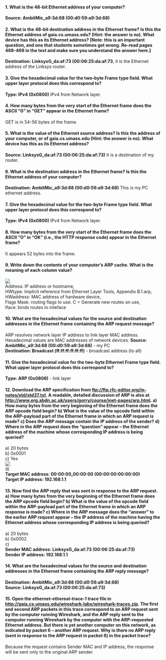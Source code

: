 #### 1. What is the 48-bit Ethernet address of your computer?
**Source: AmbitMic_a9:3d:68 (00:d0:59:a9:3d:68)**
#### 2. What is the 48-bit destination address in the Ethernet frame? Is this the Ethernet address of gaia.cs.umass.edu? (Hint: the answer is no). What device has this as its Ethernet address? [Note: this is an important question, and one that students sometimes get wrong. Re-read pages 468-469 in the text and make sure you understand the answer here.]
**Destination: LinksysG_da:af:73 (00:06:25:da:af:73**, it is the Ethernet address of the Linksys router. 
#### 3. Give the hexadecimal value for the two-byte Frame type field. What upper layer protocol does this correspond to?
**Type: IPv4 (0x0800)** IPv4 from Network layer.  
#### 4. How many bytes from the very start of the Ethernet frame does the ASCII “G” in “GET” appear in the Ethernet frame?
GET is in 54-56 bytes of the frame.  
#### 5. What is the value of the Ethernet source address? Is this the address of your computer, or of gaia.cs.umass.edu (Hint: the answer is no). What device has this as its Ethernet address?
**Source: LinksysG_da:af:73 (00:06:25:da:af:73)** It is a destination of my router.    
#### 6. What is the destination address in the Ethernet frame? Is this the Ethernet address of your computer?
**Destination: AmbitMic_a9:3d:68 (00:d0:59:a9:3d:68)** This is my PC ethernet address.  
#### 7. Give the hexadecimal value for the two-byte Frame type field. What upper layer protocol does this correspond to?
**Type: IPv4 (0x0800)** IPv4 from Network layer.  
#### 8. How many bytes from the very start of the Ethernet frame does the ASCII “O” in “OK” (i.e., the HTTP response code) appear in the Ethernet frame?
It appears 52 bytes into the frame.  
#### 9. Write down the contents of your computer’s ARP cache. What is the meaning of each column value?
![](6-9.png)  
Address: IP address or hostname,  
HWtype: Implicit reference from Ethernet Layer Tools, Appendix B.1.arp,  
HWaddress: MAC address of hardware device,  
Flags Mask: routing flags to use. C = Generate new routes on use,  
Iface: binds routes to inteface  
#### 10. What are the hexadecimal values for the source and destination addresses in the Ethernet frame containing the ARP request message?
ARP resolves network layer IP address to link layer MAC address. Hexadecimal values are MAC addresses of network devices. 
**Source: AmbitMic_a9:3d:68 (00:d0:59:a9:3d:68)** - my PC  
**Destination: Broadcast (ff:ff:ff:ff:ff:ff)** - broadcast address (to all)
#### 11. Give the hexadecimal value for the two-byte Ethernet Frame type field. What upper layer protocol does this correspond to?  
**Type: ARP (0x0806)** - link layer  
#### 12. Download the ARP specification from ftp://ftp.rfc-editor.org/in-notes/std/std37.txt. A readable, detailed discussion of ARP is also at http://www.erg.abdn.ac.uk/users/gorry/course/inet-pages/arp.html. a) How many bytes from the very beginning of the Ethernet frame does the ARP opcode field begin? b) What is the value of the opcode field within the ARP-payload part of the Ethernet frame in which an ARP request is made? c) Does the ARP message contain the IP address of the sender? d) Where in the ARP request does the “question” appear – the Ethernet address of the machine whose corresponding IP address is being queried?
a) 20 bytes  
b) 0x0001  
c) Yes  
![](6-12-c.png)  
d)   
**Target MAC address: 00:00:00_00:00:00 (00:00:00:00:00:00)**  
**Target IP address: 192.168.1.1**  
#### 13. Now find the ARP reply that was sent in response to the ARP request. a) How many bytes from the very beginning of the Ethernet frame does the ARP opcode field begin? b) What is the value of the opcode field within the ARP-payload part of the Ethernet frame in which an ARP response is made? c) Where in the ARP message does the “answer” to the earlier ARP request appear – the IP address of the machine having the Ethernet address whose corresponding IP address is being queried?
a) 20 bytes  
b) 0x0002  
c)  
**Sender MAC address: LinksysG_da:af:73 (00:06:25:da:af:73)**  
**Sender IP address: 192.168.1.1**  
#### 14. What are the hexadecimal values for the source and destination addresses in the Ethernet frame containing the ARP reply message?
**Destination: AmbitMic_a9:3d:68 (00:d0:59:a9:3d:68)**  
**Source: LinksysG_da:af:73 (00:06:25:da:af:73)**  
#### 15. Open the ethernet-ethereal-trace-1 trace file in http://gaia.cs.umass.edu/wireshark-labs/wireshark-traces.zip. The first and second ARP packets in this trace correspond to an ARP request sent by the computer running Wireshark, and the ARP reply sent to the computer running Wireshark by the computer with the ARP-requested Ethernet address. But there is yet another computer on this network, as indicated by packet 6 – another ARP request. Why is there no ARP reply (sent in response to the ARP request in packet 6) in the packet trace?
Because the request contains Sender MAC and IP address, the response will be sent only to the original ARP sender.  